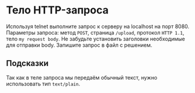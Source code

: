 # Тело HTTP-запроса

Используя telnet выполните запрос к серверу на localhost на порт 8080. Параметры запроса: метод `POST`, страница `/upload`, протокол `HTTP 1.1`, тело `my request body`. Не забудьте установить заголовки необходимые для отправки body. Запишите запрос в файл с решением.

## Подсказки
Так как в теле запроса мы передаём обычный текст, нужно использовать тип `text/plain`.